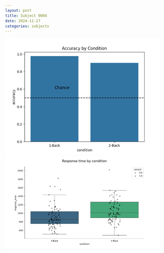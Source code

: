 ```yaml
---
layout: post
title: Subject 9004
date: 2024-11-27
categories: subjects
---
```


![](data/9004/run-30/9004_ATS_acc.png)
![](data/9004/run-30/9004_ATS_rt.png)
